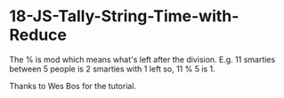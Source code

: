 # 18-JS-Tally-String-Time-with-Reduce
The % is mod which means what's left after the division. E.g. 11 smarties between 5 people is 2 smarties with 1 left so, 11 % 5 is 1.

Thanks to Wes Bos for the tutorial.
